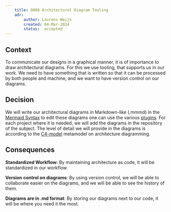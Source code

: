 ```yaml
---
    title: 0008 Architectural Diagram Tooling
    adr:
        author: Laurens Weijs
        created: 04-Mar-2024
        status:  accepted
---
```


## Context

To communicate our designs in a graphical manner, it is of importance to draw architectural diagrams. For this we use
tooling, that supports us in our work. We need to have something that is written so that it can be processed
by both people and machine, and we want to have version control on our diagrams.

## Decision

We will write our architectural diagrams in Markdown-like (.mmmd) in the [Mermaid Syntax](https://mermaid.js.org/intro/syntax-reference.html)
to edit these diagrams one can use the various [plugins](https://mermaid.js.org/ecosystem/integrations-community.html).
For each project where it is needed, we will add the diagrams in the repository of the subject. The level of detail we
will provide in the diagrams is according to the [C4-model](http://mermaid.js.org/syntax/c4.html) metamodel on
architecture diagramming.

## Consequences

**Standardized Workflow**: By maintaining architecture as code, it will be standardized in our workflow.

**Version control on diagrams**: By using version control, we will be able to collaborate easier on the diagrams, and we
will be able to see the history of them.

**Diagrams are in .md format**: By storing our diagrams next to our code, it will be where you need it the most.
